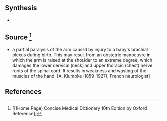 ## Synthesis
- 
## Source [^1]
- a partial paralysis of the arm caused by injury to a baby's brachial plexus during birth. This may result from an obstetric manoeuvre in which the arm is raised at the shoulder to an extreme degree, which damages the lower cervical (neck) and upper thoracic (chest) nerve roots of the spinal cord. It results in weakness and wasting of the muscles of the hand. \[A. Klumpke (1859-1927), French neurologist]
## References

[^1]: [[(Home Page) Concise Medical Dictionary 10th Edition by Oxford Reference]]